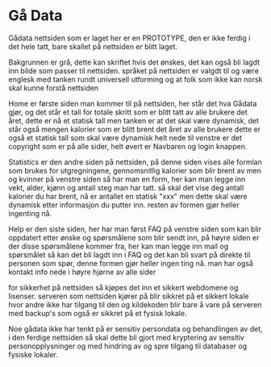 # Gå Data

Gådata nettsiden som er laget her er en PROTOTYPE, den er ikke ferdig i det hele tatt, bare skallet på nettsiden er blitt laget.

Bakgrunnen er grå, dette kan skriftet hvis det ønskes, det kan også bli lagdt inn bilde som passer til nettsiden.
språket på nettsiden er valgdt til og være englesk med tanken rundt universell utforming og at folk som ikke kan norsk skal kunne forstå nettsiden


Home er første siden man kommer til på nettsiden, her står det hva Gådata gjør, og det står et tall for totale skritt som er blitt tatt av alle brukere det året, dette er nå et statisk tall men tanken er at det skal være dynamisk, det står også mengen kalorier som er blitt brent det året av alle brukere dette er også et statisk tall som skal være dynamisk
helt nede til venstre er det copyright som er på alle sider, helt øvert er Navbaren og login knappen.

Statistics er den andre siden på nettsiden, på denne siden vises alle formlan som brukes for utgregningene, gennomsnitlig kalorier som blir brent av men og kvinner 
på venstre siden så har man en form, her kan man legge inn vekt, alder, kjønn og antall steg man har tatt. så skal det vise deg antall kalorier du har brent, nå er antallet en statisk "xxx" men dette skal være dynamisk etter informasjon du putter inn. resten av formen gjør heller ingenting nå.

Help er den siste siden, her har man først FAQ på venstre siden som kan blir oppdatert etter ønske og spørsmålene som blir sendt inn, på høyre siden er der disse spørsmålene kommer fra, her kan man legge inn mail og spørsmålet så kan det bli lagdt inn i FAQ og det kan bli svart på direkte til personen som spør, denne formen gjør heller ingen ting nå.
man har også kontakt info nede i høyre hjørne av alle sider


for sikkerhet på nettsiden så kjøpes det inn et sikkert webdomene og lisenser. serveren som nettsiden kjører på blir sikkret på et sikkert lokale hvor andre ikke har tilgang til den og kildekoden blir bare å vare på serveren med backup's som også er sikkret på et fysisk lokale.

Noe gådata ikke har tenkt på er sensitiv persondata og behandlingen av det, i den ferdige nettsiden så skal dette bli gjort med kryptering av sensitiv personopplysninger og med hindring av og spre tilgang til databaser og fysiske lokaler.